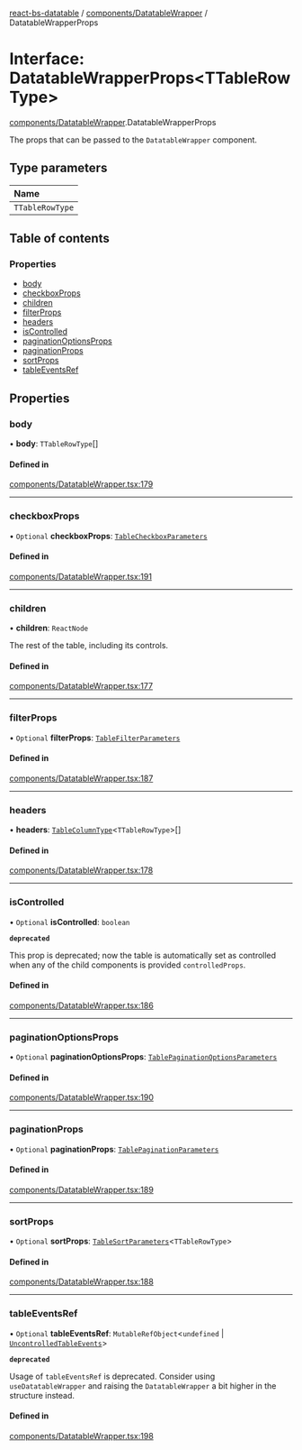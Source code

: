 [react-bs-datatable](../README.md) / [components/DatatableWrapper](../modules/components_DatatableWrapper.md) / DatatableWrapperProps

# Interface: DatatableWrapperProps<TTableRowType\>

[components/DatatableWrapper](../modules/components_DatatableWrapper.md).DatatableWrapperProps

The props that can be passed to the `DatatableWrapper` component.

## Type parameters

| Name |
| :------ |
| `TTableRowType` |

## Table of contents

### Properties

- [body](components_DatatableWrapper.DatatableWrapperProps.md#body)
- [checkboxProps](components_DatatableWrapper.DatatableWrapperProps.md#checkboxprops)
- [children](components_DatatableWrapper.DatatableWrapperProps.md#children)
- [filterProps](components_DatatableWrapper.DatatableWrapperProps.md#filterprops)
- [headers](components_DatatableWrapper.DatatableWrapperProps.md#headers)
- [isControlled](components_DatatableWrapper.DatatableWrapperProps.md#iscontrolled)
- [paginationOptionsProps](components_DatatableWrapper.DatatableWrapperProps.md#paginationoptionsprops)
- [paginationProps](components_DatatableWrapper.DatatableWrapperProps.md#paginationprops)
- [sortProps](components_DatatableWrapper.DatatableWrapperProps.md#sortprops)
- [tableEventsRef](components_DatatableWrapper.DatatableWrapperProps.md#tableeventsref)

## Properties

### body

• **body**: `TTableRowType`[]

#### Defined in

[components/DatatableWrapper.tsx:179](https://github.com/imballinst/react-bs-datatable/blob/a4ddc10/src/components/DatatableWrapper.tsx#L179)

___

### checkboxProps

• `Optional` **checkboxProps**: [`TableCheckboxParameters`](components_DatatableWrapper.TableCheckboxParameters.md)

#### Defined in

[components/DatatableWrapper.tsx:191](https://github.com/imballinst/react-bs-datatable/blob/a4ddc10/src/components/DatatableWrapper.tsx#L191)

___

### children

• **children**: `ReactNode`

The rest of the table, including its controls.

#### Defined in

[components/DatatableWrapper.tsx:177](https://github.com/imballinst/react-bs-datatable/blob/a4ddc10/src/components/DatatableWrapper.tsx#L177)

___

### filterProps

• `Optional` **filterProps**: [`TableFilterParameters`](components_DatatableWrapper.TableFilterParameters.md)

#### Defined in

[components/DatatableWrapper.tsx:187](https://github.com/imballinst/react-bs-datatable/blob/a4ddc10/src/components/DatatableWrapper.tsx#L187)

___

### headers

• **headers**: [`TableColumnType`](helpers_types.TableColumnType.md)<`TTableRowType`\>[]

#### Defined in

[components/DatatableWrapper.tsx:178](https://github.com/imballinst/react-bs-datatable/blob/a4ddc10/src/components/DatatableWrapper.tsx#L178)

___

### isControlled

• `Optional` **isControlled**: `boolean`

**`deprecated`**

This prop is deprecated; now the table is automatically set as controlled
when any of the child components is provided `controlledProps`.

#### Defined in

[components/DatatableWrapper.tsx:186](https://github.com/imballinst/react-bs-datatable/blob/a4ddc10/src/components/DatatableWrapper.tsx#L186)

___

### paginationOptionsProps

• `Optional` **paginationOptionsProps**: [`TablePaginationOptionsParameters`](components_DatatableWrapper.TablePaginationOptionsParameters.md)

#### Defined in

[components/DatatableWrapper.tsx:190](https://github.com/imballinst/react-bs-datatable/blob/a4ddc10/src/components/DatatableWrapper.tsx#L190)

___

### paginationProps

• `Optional` **paginationProps**: [`TablePaginationParameters`](components_DatatableWrapper.TablePaginationParameters.md)

#### Defined in

[components/DatatableWrapper.tsx:189](https://github.com/imballinst/react-bs-datatable/blob/a4ddc10/src/components/DatatableWrapper.tsx#L189)

___

### sortProps

• `Optional` **sortProps**: [`TableSortParameters`](components_DatatableWrapper.TableSortParameters.md)<`TTableRowType`\>

#### Defined in

[components/DatatableWrapper.tsx:188](https://github.com/imballinst/react-bs-datatable/blob/a4ddc10/src/components/DatatableWrapper.tsx#L188)

___

### tableEventsRef

• `Optional` **tableEventsRef**: `MutableRefObject`<`undefined` \| [`UncontrolledTableEvents`](components_DatatableWrapper.UncontrolledTableEvents.md)\>

**`deprecated`**

Usage of `tableEventsRef` is deprecated. Consider using `useDatatableWrapper`
and raising the `DatatableWrapper` a bit higher in the structure instead.

#### Defined in

[components/DatatableWrapper.tsx:198](https://github.com/imballinst/react-bs-datatable/blob/a4ddc10/src/components/DatatableWrapper.tsx#L198)
